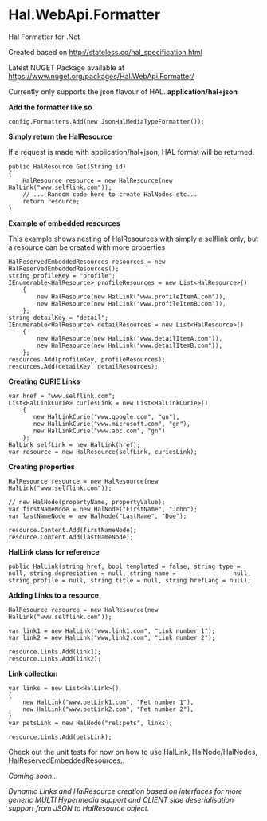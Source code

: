 # Hal.WebApi.Formatter
Hal Formatter for .Net

Created based on http://stateless.co/hal_specification.html

Latest NUGET Package available at https://www.nuget.org/packages/Hal.WebApi.Formatter/

Currently only supports the json flavour of HAL.  **application/hal+json**

**Add the formatter like so**
```
config.Formatters.Add(new JsonHalMediaTypeFormatter());
```

**Simply return the HalResource** 

If a request is made with application/hal+json, HAL format will be returned.

```
public HalResource Get(String id)
{
    HalResource resource = new HalResource(new HalLink("www.selflink.com"));
    // ... Random code here to create HalNodes etc...
    return resource;
}
```

**Example of embedded resources**

This example shows nesting of HalResources with simply a selflink only, but a resource can be created with more properties

```
HalReservedEmbeddedResources resources = new HalReservedEmbeddedResources();
string profileKey = "profile";
IEnumerable<HalResource> profileResources = new List<HalResource>()
    {
        new HalResource(new HalLink("www.profileItemA.com")),
        new HalResource(new HalLink("www.profileItemB.com")),
    };
string detailKey = "detail";
IEnumerable<HalResource> detailResources = new List<HalResource>()
    {
        new HalResource(new HalLink("www.detailItemA.com")),
        new HalResource(new HalLink("www.detailItemB.com")),
    };
resources.Add(profileKey, profileResources);
resources.Add(detailKey, detailResources);
```

**Creating CURIE Links**
```
var href = "www.selflink.com";
List<HalLinkCurie> curiesLink = new List<HalLinkCurie>()
    {
       new HalLinkCurie("www.google.com", "gn"),
       new HalLinkCurie("www.microsoft.com", "gn"),
       new HalLinkCurie("www.abc.com", "gn")
    };
HalLink selfLink = new HalLink(href);
var resource = new HalResource(selfLink, curiesLink);
```

**Creating properties**
```
HalResource resource = new HalResource(new HalLink("www.selflink.com"));

// new HalNode(propertyName, propertyValue);
var firstNameNode = new HalNode("FirstName", "John");
var lastNameNode = new HalNode("LastName", "Doe");

resource.Content.Add(firstNameNode);
resource.Content.Add(lastNameNode);
```

**HalLink class for reference**
```
public HalLink(string href, bool templated = false, string type = null, string depreciation = null, string name =                null, string profile = null, string title = null, string hrefLang = null);
```
**Adding Links to a resource**
```
HalResource resource = new HalResource(new HalLink("www.selflink.com"));

var link1 = new HalLink("www.link1.com", "Link number 1");
var link2 = new HalLink("www,link2.com", "Link number 2");

resource.Links.Add(link1);
resource.Links.Add(link2);
```
**Link collection**
```
var links = new List<HalLink>()
{
    new HalLink("www.petLink1.com", "Pet number 1"),
    new HalLink("www.petLink2.com", "Pet number 2"),
}
var petsLink = new HalNode("rel:pets", links);

resource.Links.Add(petsLink);
```
Check out the unit tests for now on how to use HalLink, HalNode/HalNodes, HalReservedEmbeddedResources..

*Coming soon...* 

*Dynamic Links and HalResource creation based on interfaces for more generic MULTI Hypermedia support and CLIENT side deserialisation support from JSON to HalResource object.*
